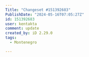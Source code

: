 ```yaml
---
Title: "Changeset #151392683"
PublishDate: "2024-05-16T07:05:27Z"
id: 151392683
user: kentakta
comment: update
created_by: iD 2.29.0
tags:
  - Montenegro

---
```


